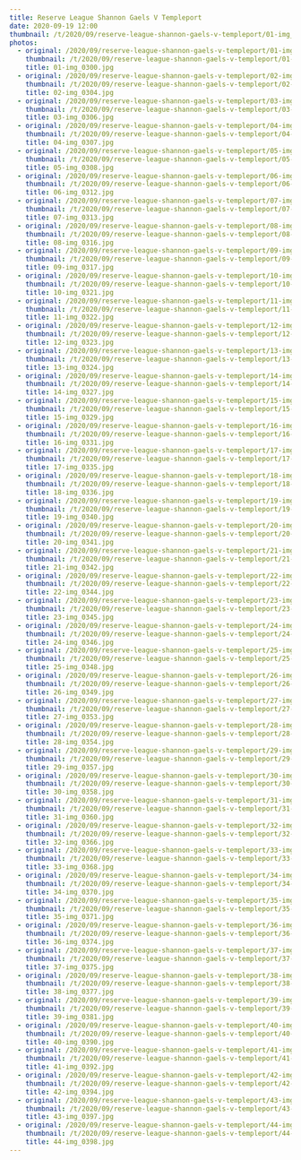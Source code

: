 ```yaml
---
title: Reserve League Shannon Gaels V Templeport
date: 2020-09-19 12:00
thumbnail: /t/2020/09/reserve-league-shannon-gaels-v-templeport/01-img_0300.jpg
photos:
  - original: /2020/09/reserve-league-shannon-gaels-v-templeport/01-img_0300.jpg
    thumbnail: /t/2020/09/reserve-league-shannon-gaels-v-templeport/01-img_0300.jpg
    title: 01-img_0300.jpg
  - original: /2020/09/reserve-league-shannon-gaels-v-templeport/02-img_0304.jpg
    thumbnail: /t/2020/09/reserve-league-shannon-gaels-v-templeport/02-img_0304.jpg
    title: 02-img_0304.jpg
  - original: /2020/09/reserve-league-shannon-gaels-v-templeport/03-img_0306.jpg
    thumbnail: /t/2020/09/reserve-league-shannon-gaels-v-templeport/03-img_0306.jpg
    title: 03-img_0306.jpg
  - original: /2020/09/reserve-league-shannon-gaels-v-templeport/04-img_0307.jpg
    thumbnail: /t/2020/09/reserve-league-shannon-gaels-v-templeport/04-img_0307.jpg
    title: 04-img_0307.jpg
  - original: /2020/09/reserve-league-shannon-gaels-v-templeport/05-img_0308.jpg
    thumbnail: /t/2020/09/reserve-league-shannon-gaels-v-templeport/05-img_0308.jpg
    title: 05-img_0308.jpg
  - original: /2020/09/reserve-league-shannon-gaels-v-templeport/06-img_0312.jpg
    thumbnail: /t/2020/09/reserve-league-shannon-gaels-v-templeport/06-img_0312.jpg
    title: 06-img_0312.jpg
  - original: /2020/09/reserve-league-shannon-gaels-v-templeport/07-img_0313.jpg
    thumbnail: /t/2020/09/reserve-league-shannon-gaels-v-templeport/07-img_0313.jpg
    title: 07-img_0313.jpg
  - original: /2020/09/reserve-league-shannon-gaels-v-templeport/08-img_0316.jpg
    thumbnail: /t/2020/09/reserve-league-shannon-gaels-v-templeport/08-img_0316.jpg
    title: 08-img_0316.jpg
  - original: /2020/09/reserve-league-shannon-gaels-v-templeport/09-img_0317.jpg
    thumbnail: /t/2020/09/reserve-league-shannon-gaels-v-templeport/09-img_0317.jpg
    title: 09-img_0317.jpg
  - original: /2020/09/reserve-league-shannon-gaels-v-templeport/10-img_0321.jpg
    thumbnail: /t/2020/09/reserve-league-shannon-gaels-v-templeport/10-img_0321.jpg
    title: 10-img_0321.jpg
  - original: /2020/09/reserve-league-shannon-gaels-v-templeport/11-img_0322.jpg
    thumbnail: /t/2020/09/reserve-league-shannon-gaels-v-templeport/11-img_0322.jpg
    title: 11-img_0322.jpg
  - original: /2020/09/reserve-league-shannon-gaels-v-templeport/12-img_0323.jpg
    thumbnail: /t/2020/09/reserve-league-shannon-gaels-v-templeport/12-img_0323.jpg
    title: 12-img_0323.jpg
  - original: /2020/09/reserve-league-shannon-gaels-v-templeport/13-img_0324.jpg
    thumbnail: /t/2020/09/reserve-league-shannon-gaels-v-templeport/13-img_0324.jpg
    title: 13-img_0324.jpg
  - original: /2020/09/reserve-league-shannon-gaels-v-templeport/14-img_0327.jpg
    thumbnail: /t/2020/09/reserve-league-shannon-gaels-v-templeport/14-img_0327.jpg
    title: 14-img_0327.jpg
  - original: /2020/09/reserve-league-shannon-gaels-v-templeport/15-img_0329.jpg
    thumbnail: /t/2020/09/reserve-league-shannon-gaels-v-templeport/15-img_0329.jpg
    title: 15-img_0329.jpg
  - original: /2020/09/reserve-league-shannon-gaels-v-templeport/16-img_0331.jpg
    thumbnail: /t/2020/09/reserve-league-shannon-gaels-v-templeport/16-img_0331.jpg
    title: 16-img_0331.jpg
  - original: /2020/09/reserve-league-shannon-gaels-v-templeport/17-img_0335.jpg
    thumbnail: /t/2020/09/reserve-league-shannon-gaels-v-templeport/17-img_0335.jpg
    title: 17-img_0335.jpg
  - original: /2020/09/reserve-league-shannon-gaels-v-templeport/18-img_0336.jpg
    thumbnail: /t/2020/09/reserve-league-shannon-gaels-v-templeport/18-img_0336.jpg
    title: 18-img_0336.jpg
  - original: /2020/09/reserve-league-shannon-gaels-v-templeport/19-img_0340.jpg
    thumbnail: /t/2020/09/reserve-league-shannon-gaels-v-templeport/19-img_0340.jpg
    title: 19-img_0340.jpg
  - original: /2020/09/reserve-league-shannon-gaels-v-templeport/20-img_0341.jpg
    thumbnail: /t/2020/09/reserve-league-shannon-gaels-v-templeport/20-img_0341.jpg
    title: 20-img_0341.jpg
  - original: /2020/09/reserve-league-shannon-gaels-v-templeport/21-img_0342.jpg
    thumbnail: /t/2020/09/reserve-league-shannon-gaels-v-templeport/21-img_0342.jpg
    title: 21-img_0342.jpg
  - original: /2020/09/reserve-league-shannon-gaels-v-templeport/22-img_0344.jpg
    thumbnail: /t/2020/09/reserve-league-shannon-gaels-v-templeport/22-img_0344.jpg
    title: 22-img_0344.jpg
  - original: /2020/09/reserve-league-shannon-gaels-v-templeport/23-img_0345.jpg
    thumbnail: /t/2020/09/reserve-league-shannon-gaels-v-templeport/23-img_0345.jpg
    title: 23-img_0345.jpg
  - original: /2020/09/reserve-league-shannon-gaels-v-templeport/24-img_0346.jpg
    thumbnail: /t/2020/09/reserve-league-shannon-gaels-v-templeport/24-img_0346.jpg
    title: 24-img_0346.jpg
  - original: /2020/09/reserve-league-shannon-gaels-v-templeport/25-img_0348.jpg
    thumbnail: /t/2020/09/reserve-league-shannon-gaels-v-templeport/25-img_0348.jpg
    title: 25-img_0348.jpg
  - original: /2020/09/reserve-league-shannon-gaels-v-templeport/26-img_0349.jpg
    thumbnail: /t/2020/09/reserve-league-shannon-gaels-v-templeport/26-img_0349.jpg
    title: 26-img_0349.jpg
  - original: /2020/09/reserve-league-shannon-gaels-v-templeport/27-img_0353.jpg
    thumbnail: /t/2020/09/reserve-league-shannon-gaels-v-templeport/27-img_0353.jpg
    title: 27-img_0353.jpg
  - original: /2020/09/reserve-league-shannon-gaels-v-templeport/28-img_0354.jpg
    thumbnail: /t/2020/09/reserve-league-shannon-gaels-v-templeport/28-img_0354.jpg
    title: 28-img_0354.jpg
  - original: /2020/09/reserve-league-shannon-gaels-v-templeport/29-img_0357.jpg
    thumbnail: /t/2020/09/reserve-league-shannon-gaels-v-templeport/29-img_0357.jpg
    title: 29-img_0357.jpg
  - original: /2020/09/reserve-league-shannon-gaels-v-templeport/30-img_0358.jpg
    thumbnail: /t/2020/09/reserve-league-shannon-gaels-v-templeport/30-img_0358.jpg
    title: 30-img_0358.jpg
  - original: /2020/09/reserve-league-shannon-gaels-v-templeport/31-img_0360.jpg
    thumbnail: /t/2020/09/reserve-league-shannon-gaels-v-templeport/31-img_0360.jpg
    title: 31-img_0360.jpg
  - original: /2020/09/reserve-league-shannon-gaels-v-templeport/32-img_0366.jpg
    thumbnail: /t/2020/09/reserve-league-shannon-gaels-v-templeport/32-img_0366.jpg
    title: 32-img_0366.jpg
  - original: /2020/09/reserve-league-shannon-gaels-v-templeport/33-img_0368.jpg
    thumbnail: /t/2020/09/reserve-league-shannon-gaels-v-templeport/33-img_0368.jpg
    title: 33-img_0368.jpg
  - original: /2020/09/reserve-league-shannon-gaels-v-templeport/34-img_0370.jpg
    thumbnail: /t/2020/09/reserve-league-shannon-gaels-v-templeport/34-img_0370.jpg
    title: 34-img_0370.jpg
  - original: /2020/09/reserve-league-shannon-gaels-v-templeport/35-img_0371.jpg
    thumbnail: /t/2020/09/reserve-league-shannon-gaels-v-templeport/35-img_0371.jpg
    title: 35-img_0371.jpg
  - original: /2020/09/reserve-league-shannon-gaels-v-templeport/36-img_0374.jpg
    thumbnail: /t/2020/09/reserve-league-shannon-gaels-v-templeport/36-img_0374.jpg
    title: 36-img_0374.jpg
  - original: /2020/09/reserve-league-shannon-gaels-v-templeport/37-img_0375.jpg
    thumbnail: /t/2020/09/reserve-league-shannon-gaels-v-templeport/37-img_0375.jpg
    title: 37-img_0375.jpg
  - original: /2020/09/reserve-league-shannon-gaels-v-templeport/38-img_0377.jpg
    thumbnail: /t/2020/09/reserve-league-shannon-gaels-v-templeport/38-img_0377.jpg
    title: 38-img_0377.jpg
  - original: /2020/09/reserve-league-shannon-gaels-v-templeport/39-img_0381.jpg
    thumbnail: /t/2020/09/reserve-league-shannon-gaels-v-templeport/39-img_0381.jpg
    title: 39-img_0381.jpg
  - original: /2020/09/reserve-league-shannon-gaels-v-templeport/40-img_0390.jpg
    thumbnail: /t/2020/09/reserve-league-shannon-gaels-v-templeport/40-img_0390.jpg
    title: 40-img_0390.jpg
  - original: /2020/09/reserve-league-shannon-gaels-v-templeport/41-img_0392.jpg
    thumbnail: /t/2020/09/reserve-league-shannon-gaels-v-templeport/41-img_0392.jpg
    title: 41-img_0392.jpg
  - original: /2020/09/reserve-league-shannon-gaels-v-templeport/42-img_0394.jpg
    thumbnail: /t/2020/09/reserve-league-shannon-gaels-v-templeport/42-img_0394.jpg
    title: 42-img_0394.jpg
  - original: /2020/09/reserve-league-shannon-gaels-v-templeport/43-img_0397.jpg
    thumbnail: /t/2020/09/reserve-league-shannon-gaels-v-templeport/43-img_0397.jpg
    title: 43-img_0397.jpg
  - original: /2020/09/reserve-league-shannon-gaels-v-templeport/44-img_0398.jpg
    thumbnail: /t/2020/09/reserve-league-shannon-gaels-v-templeport/44-img_0398.jpg
    title: 44-img_0398.jpg
---
```

